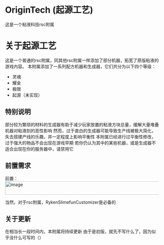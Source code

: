 # OriginTech     (起源工艺)

这是一个粘液科技rsc附属

# 关于起源工艺

这是一个普通的rsc附属，同其他rsc附属一样添加了部分机器，拓宽了原版粘液的游戏内容。
本附属添加了一系列配方机器和生成器，它们共分为以下四个等级：
- 灵魂
- 耀金
- 极限
- 起源（未实现）

## 特别说明

部分较为繁琐的材料的生成器有助于减少玩家放置的粘液方块总量，缓解大量堆叠机器对粘液刻的恶性影响
然而，过于直白的生成器可能导致生产线被极大简化，失去搭建产线的乐趣，并一定程度上影响平衡性
本附属已经进行过平衡性修改，过于强大的物品不会出现在游戏早期
若你仍认为其中的某些机器，或是生成器不适合出现在你的服务器中，请禁用它

## 前置需求

前置：
<img width="1075" height="44" alt="image" src="https://github.com/user-attachments/assets/c4033c76-4e98-46bf-a631-a3895433b648" />

当然，对于rsc附属，RykenSlimefunCustomizer是必备的



## 关于更新
在相当长一段时间内，本附属将持续更新
由于是初版，就先不写什么了，因为似乎没什么可写的（）
